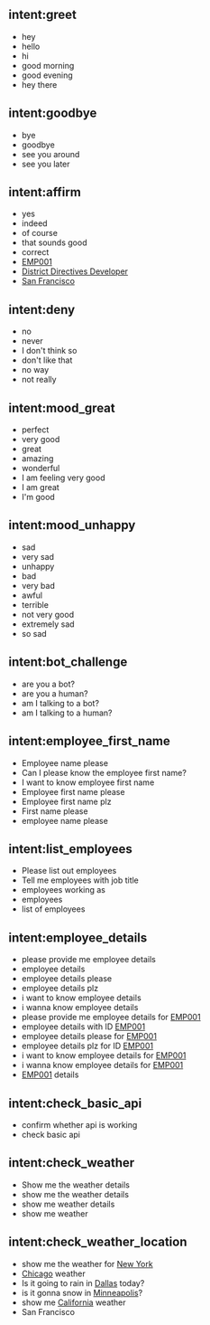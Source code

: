## intent:greet
- hey
- hello
- hi
- good morning
- good evening
- hey there

## intent:goodbye
- bye
- goodbye
- see you around
- see you later

## intent:affirm
- yes
- indeed
- of course
- that sounds good
- correct
- [EMP001](emp_id)
- [District Directives Developer](designation)
- [San Francisco](location_name)

## intent:deny
- no
- never
- I don't think so
- don't like that
- no way
- not really

## intent:mood_great
- perfect
- very good
- great
- amazing
- wonderful
- I am feeling very good
- I am great
- I'm good

## intent:mood_unhappy
- sad
- very sad
- unhappy
- bad
- very bad
- awful
- terrible
- not very good
- extremely sad
- so sad

## intent:bot_challenge
- are you a bot?
- are you a human?
- am I talking to a bot?
- am I talking to a human?

## intent:employee_first_name
- Employee name please
- Can I please know the employee first name?
- I want to know employee first name
- Employee first name please
- Employee first name plz
- First name please
- employee name please

## intent:list_employees
- Please list out employees
- Tell me employees with job title
- employees working as
- employees
- list of employees

## intent:employee_details
- please provide me employee details
- employee details
- employee details please
- employee details plz
- i want to know employee details
- i wanna know employee details
- please provide me employee details for [EMP001](emp_id)
- employee details with ID [EMP001](emp_id)
- employee details please for [EMP001](emp_id)
- employee details plz for ID [EMP001](emp_id)
- i want to know employee details for [EMP001](emp_id)
- i wanna know employee details for [EMP001](emp_id)
- [EMP001](emp_id) details

## intent:check_basic_api
- confirm whether api is working
- check basic api

## intent:check_weather
- Show me the weather details
- show me the weather details
- show me weather details
- show me weather

## intent:check_weather_location
- show me the weather for [New York](location_name)
- [Chicago](location_name) weather
- Is it going to rain in [Dallas](location_name) today?
- is it gonna snow in [Minneapolis](location_name)?
- show me [California](location_name) weather
- San Francisco
